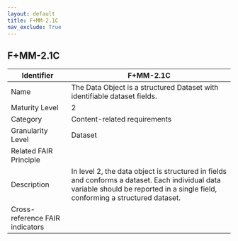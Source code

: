 ```yaml
---
layout: default
title: F+MM-2.1C
nav_exclude: True
---
```


## F+MM-2.1C

| Identifier | F+MM-2.1C |
| ---------- | ----------|
| Name | The Data Object is a structured Dataset with identifiable dataset fields. |
| Maturity Level | 2 |
| Category | Content-related requirements |
| Granularity Level | Dataset |
| Related FAIR Principle | |
| Description | In level 2, the data object is structured in fields and conforms a dataset. Each individual data variable should be reported in a single field, conforming a structured dataset. |
| Cross-reference FAIR indicators | |
